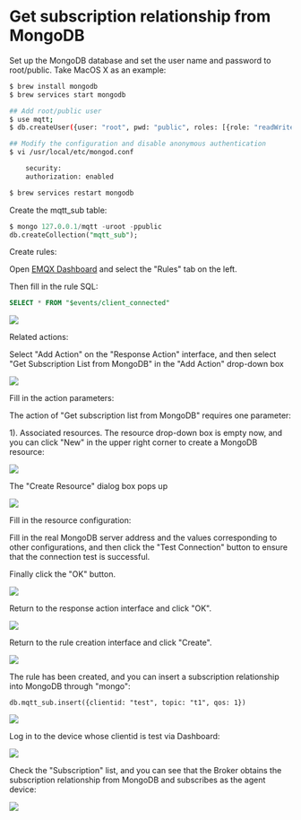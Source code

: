 # Get subscription relationship from MongoDB

Set up the MongoDB database and set the user name and password to root/public. Take MacOS X as an example:
```bash
$ brew install mongodb
$ brew services start mongodb

## Add root/public user
$ use mqtt;
$ db.createUser({user: "root", pwd: "public", roles: [{role: "readWrite", db: "mqtt"}]});

## Modify the configuration and disable anonymous authentication
$ vi /usr/local/etc/mongod.conf

    security:
    authorization: enabled

$ brew services restart mongodb
```

Create the mqtt_sub table:
```sql
$ mongo 127.0.0.1/mqtt -uroot -ppublic
db.createCollection("mqtt_sub");
```

Create rules:

Open [EMQX Dashboard](http://127.0.0.1:18083/#/rules) and select the "Rules" tab on the left.

Then fill in the rule SQL:

```sql
SELECT * FROM "$events/client_connected"
```

![](./assets/rule-engine/mongo_sub_01.png)

Related actions:

Select "Add Action" on the "Response Action" interface, and then select "Get Subscription List from MongoDB" in the "Add Action" drop-down box

![](./assets/rule-engine/mongo_sub_02.png)

Fill in the action parameters:

The action of "Get subscription list from MongoDB" requires one parameter:

1). Associated resources. The resource drop-down box is empty now, and you can click "New" in the upper right corner to create a MongoDB  resource:

![](./assets/rule-engine/mongo_sub_03.png)

The "Create Resource" dialog box pops up

![](./assets/rule-engine/mongo_sub_04.png)

Fill in the resource configuration:

Fill in the real MongoDB  server address and the values corresponding to other configurations, and then click the "Test Connection" button to ensure that the connection test is successful.

Finally click the "OK" button.

![](./assets/rule-engine/mongo_sub_05.png)

Return to the response action interface and click "OK".

![](./assets/rule-engine/mongo_sub_06.png)

Return to the rule creation interface and click "Create".

![](./assets/rule-engine/mongo_sub_07.png)

The rule has been created, and you can insert a subscription relationship into MongoDB through "mongo":

```
db.mqtt_sub.insert({clientid: "test", topic: "t1", qos: 1})
```

![](./assets/rule-engine/mongo_sub_08.png)

Log in to the device whose clientid is test via Dashboard:

![](./assets/rule-engine/mongo_sub_09.png)

Check the "Subscription" list, and you can see that the Broker obtains the subscription relationship from MongoDB and subscribes as the agent device:

![](./assets/rule-engine/mongo_sub_10.png)
